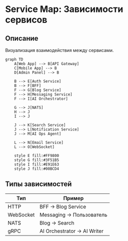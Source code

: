 ﻿# Service Map: Зависимости сервисов

## Описание
Визуализация взаимодействия между сервисами.

```mermaid
graph TD
    A[Web App] --> B[API Gateway]
    C[Mobile App] --> B
    D[Admin Panel] --> B

    B --> E[Auth Service]
    B --> F[BFF]
    F --> G[Blog Service]
    F --> H[Messaging Service]
    F --> I[AI Orchestrator]

    G --> J[NATS]
    H --> J
    I --> J

    J --> K[Search Service]
    J --> L[Notification Service]
    J --> M[AI Ops Agent]

    L --> N[Email Service]
    L --> O[WebSocket]

    style E fill:#FF9800
    style G fill:#3F51B5
    style I fill:#E91E63
    style J fill:#00BCD4
```

## Типы зависимостей
| Тип | Пример |
|-----|-------|
| HTTP | BFF → Blog Service |
| WebSocket | Messaging → Пользователь |
| NATS | Blog → Search |
| gRPC | AI Orchestrator → AI Writer |